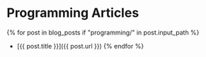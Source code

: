 # Programming Articles

{% for post in blog_posts if "programming/" in post.input_path %}
- [{{ post.title }}]({{ post.url }})
{% endfor %}
